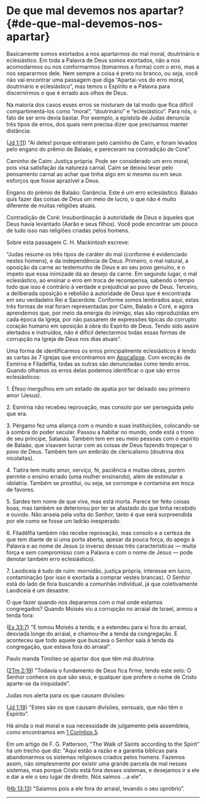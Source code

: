 # De que mal devemos nos apartar? {#de-que-mal-devemos-nos-apartar}

Basicamente somos exortados a nos apartarmos do mal moral, doutrinário e eclesiástico. Em toda a Palavra de Deus somos exortados, não a nos acomodarmos ou nos conformarmos (tomarmos a forma) com o erro, mas a nos separarmos dele. Nem sempre a coisa é preto no branco, ou seja, você não vai encontrar uma passagem que diga “Apartai-vos do erro moral, doutrinário e eclesiástico”, mas temos o Espírito e a Palavra para discernirmos o que é errado aos olhos de Deus.

Na maioria dos casos esses erros se misturam de tal modo que fica difícil compartimentá-los como “moral”, “doutrinário” e “eclesiástico”. Para nós, o fato de ser erro devia bastar. Por exemplo, a epístola de Judas denuncia três tipos de erros, dos quais nem precisa dizer que precisamos manter distância:

([Jd 1:11](http://bibliaonline.com.br/acf/jd/1/11)) &quot;Ai deles! porque entraram pelo caminho de Caim, e foram levados pelo engano do prêmio de Balaão, e pereceram na contradição de Coré&quot;.

Caminho de Caim: Justiça própria. Pode ser considerado um erro moral, pois visa satisfação da natureza carnal. Caim se deixou levar pelo pensamento carnal ao achar que tinha algo em si mesmo ou em seus esforços que fosse aprazível a Deus.

Engano do prêmio de Balaão: Ganância. Este é um erro eclesiástico. Balaão quis fazer das coisas de Deus um meio de lucro, o que não é muito diferente de muitas religiões atuais.

Contradição de Coré: Insubordinação à autoridade de Deus e àqueles que Deus havia levantado (Aarão e seus filhos). Você pode encontrar um pouco de tudo isso nas religiões criadas pelos homens.

Sobre esta passagem C. H. Mackintosh escreve:

&quot;Judas resume os três tipos de caráter do mal (conforme é evidenciado nestes homens), e da independência de Deus. Primeiro, o mal natural, a oposição da carne ao testemunho de Deus e ao seu povo genuíno, e o ímpeto que essa inimizade dá ao desejo da carne. Em segundo lugar, o mal eclesiástico, ao ensinar o erro em troca de recompensa, sabendo o tempo todo que isso é contrário à verdade e prejudicial ao povo de Deus. Terceiro, a deliberada oposição e rebelião à autoridade de Deus que é encontrada em seu verdadeiro Rei e Sacerdote. Conforme somos lembrados aqui, estas três formas de mal foram representadas por Caim, Balaão e Coré, e agora aprendemos que, por meio da energia do inimigo, elas são reproduzidas em cada época da Igreja, por não passarem de expressões típicas do corrupto coração humano em oposição à obra do Espírito de Deus. Tendo sido assim alertados e instruídos, não é difícil detectarmos todas essas formas de corrupção na Igreja de Deus nos dias atuais”.

Uma forma de identificarmos os erros principalmente eclesiásticos é lendo as cartas às 7 igrejas que encontramos em [Apocalipse](http://bibliaonline.com.br/acf/ap/2). Com exceção de Esmirna e Filadélfia, todas as outras são denunciadas como tendo erros. Quando olhamos os erros delas podemos identificar o que são erros eclesiásticos:

​1\. Éfeso mergulhou em um estado de apatia por ter deixado seu primeiro amor (Jesus).

​2\. Esmirna não recebeu reprovação, mas consolo por ser perseguida pelo que era.

​3\. Pérgamo fez uma aliança com o mundo e suas instituições, colocando-se à sombra do poder secular. Passou a habitar no mundo, onde está o trono de seu príncipe, Satanás. Também tem em seu meio pessoas com o espírito de Balaão, que visavam lucrar com as coisas de Deus fazendo tropeçar o povo de Deus. Também tem um embrião de clericalismo (doutrina dos nicolaítas).

​4\. Tiatira tem muito amor, serviço, fé, paciência e muitas obras, porém permite o ensino errado (uma mulher ensinando), além de estimular a idolatria. Também se prostitui, ou seja, se corrompe e contamina em troca de favores.

​5\. Sardes tem nome de que vive, mas está morta. Parece ter feito coisas boas, mas também se deteriorou por ter se afastado do que tinha recebido e ouvido. Não anseia pela volta do Senhor, tanto é que será surpreendida por ele como se fosse um ladrão inesperado.

​6\. Filadélfia também não recebe reprovação, mas consolo e a certeza de que tem diante de si uma porta aberta, apesar da pouca força, do apego à Palavra e ao nome de Jesus (o inverso dessas três características — muita força e sem compromisso com a Palavra e com o nome de Jesus — pode denotar também erro eclesiástico).

​7\. Laodiceia é tudo de ruim: mornidão, justiça própria, interesse em lucro, contaminação (por isso é exortada a comprar vestes brancas). O Senhor está do lado de fora buscando a comunhão individual, já que coletivamente Laodiceia é um desastre.

O que fazer quando nos deparamos com o mal onde estamos congregados? Quando Moisés viu a corrupção no arraial de Israel, armou a tenda fora:

([Ex 33:7](http://bibliaonline.com.br/acf/ex/33/7)) &quot;E tomou Moisés a tenda, e a estendeu para si fora do arraial, desviada longe do arraial, e chamou-lhe a tenda da congregação. E aconteceu que todo aquele que buscava o Senhor saía à tenda da congregação, que estava fora do arraial&quot;.

Paulo manda Timóteo se apartar dos que têm má doutrina:

([2Tm 2:19](http://bibliaonline.com.br/acf/2tm/2/19)) &quot;Todavia o fundamento de Deus fica firme, tendo este selo: O Senhor conhece os que são seus, e qualquer que profere o nome de Cristo aparte-se da iniquidade”.

Judas nos alerta para os que causam divisões:

([Jd 1:19](http://bibliaonline.com.br/acf/jd/1/19)) &quot;Estes são os que causam divisões, sensuais, que não têm o Espírito”.

Há ainda o mal moral e sua necessidade de julgamento pela assembleia, como encontramos em [1 Coríntios 5](http://bibliaonline.com.br/acf/1co/5).

Em um artigo de F. G. Patterson, &quot;The Walk of Saints according to the Spirit” há um trecho que diz: &quot;Aqui estão a razão e a garantia bíblicas para abandonarmos os sistemas religiosos criados pelos homens. Fazemos assim, não simplesmente por existir uma grande parcela de mal nesses sistemas, mas porque Cristo está fora desses sistemas, e desejamos ir a ele e dar a ele o seu lugar de direito. Nós saímos ...a ele&quot;.

([Hb 13:13](http://bibliaonline.com.br/acf/hb/13/13)) &quot;Saiamos pois a ele fora do arraial, levando o seu opróbrio”.

*****